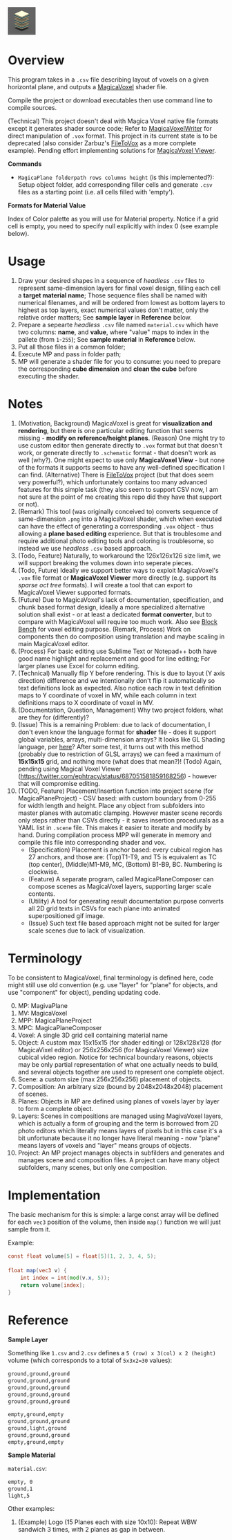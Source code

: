 <img src="./Examples/Logo/Logo.png" alt="Logo" width="64"/>

# Overview

This program takes in a `.csv` file describing layout of voxels on a given horizontal plane, and outputs a [MagicaVoxel](https://ephtracy.github.io/) shader file.

Compile the project or download executables then use command line to compile sources.

(Technical) This project doesn't deal with Magica Voxel native file formats except it generates shader source code; Refer to [MagicaVoxelWriter](https://github.com/chaojian-zhang/MagicaVoxelWriter) for direct manipulation of `.vox` format. This project in its current state is to be deprecated (also consider Zarbuz's [FileToVox](https://github.com/Zarbuz/FileToVox) as a more complete example). Pending effort implementing solutions for [MagicaVoxel Viewer](https://ephtracy.github.io/index.html?page=mv_renderer).

**Commands**

* `MagicaPlane folderpath rows columns height` (is this implemented?): Setup object folder, add corresponding filler cells and generate `.csv` files as a starting point (i.e. all cells filled with 'empty').

**Formats for Material Value**

Index of Color palette as you will use for Material property. Notice if a grid cell is empty, you need to specify null explicitly with index 0 (see example below).

# Usage

1. Draw your desired shapes in a sequence of *headless* `.csv` files to represent same-dimension layers for final voxel design, filling each cell a **target material name**; Those sequence files shall be named with numerical filenames, and will be ordered from lowest as bottom layers to highest as top layers, exact numerical values don't matter, only the relative order matters; See **sample layer** in **Reference** below.
2. Prepare a sepearte *headless* `.csv` file named `material.csv` which have two columns: **name**, and **value**, where "value" maps to index in the pallete (from `1`-`255`); See **sample material** in **Reference** below.
3. Put all those files in a common folder;
4. Execute MP and pass in folder path;
5. MP will generate a shader file for you to consume: you need to prepare the corresponding **cube dimension** and **clean the cube** before executing the shader.

# Notes

1. (Motivation, Background) MagicaVoxel is great for **visualization and rendering**, but there is one particular editing function that seems missing - **modify on reference/height planes**. (Reason) One might try to use custom editor then generate directly to `.vox` format but that doesn't work, or generate directly to `.schematic` format - that doesn't work as well (why?). One might expect to use only **MagicaVoxel View** - but none of the formats it supports seems to have any well-defined specification I can find. (Alternative) There is [FileToVox](https://github.com/Zarbuz/FileToVox) project (but that does seem very powerful?), which unfortunately contains too many advanced features for this simple task (they also seem to support CSV now, I am not sure at the point of me creating this repo did they have that support or not).
2. (Remark) This tool (was originally conceived to) converts sequence of same-dimension `.png` into a MagicaVoxel shader, which when executed can have the effect of generating a corresponding `.vox` object - thus allowing a **plane based editing** experience. But that is troublesome and require additional photo editing tools and coloring is troublesome, so instead we use *headless* `.csv` based approach.
3. (Todo, Feature) Naturally, to workaround the 126x126x126 size limit, we will support breaking the volumes down into seperate pieces.
4. (Todo, Future) Ideally we support better ways to exploit MagicaVoxel's `.vox` file format or **MagicaVoxel Viewer** more directly (e.g. support its *sparse oct tree* formats). I will create a tool that can export to MagicaVoxel Viewer supported formats.
5. (Future) Due to MagicaVoxel's lack of documentation, specification, and chunk based format design, ideally a more specialized alternative solution shall exist - or at least a dedicated **format converter**, but to compare with MagicaVoxel will require too much work. Also see [Block Bench](https://blockbench.net/) for voxel editing purpose. (Remark, Process) Work on components then do composition using translation and maybe scaling in main MagicaVoxel editor.
6. (Process) For basic editing use Sublime Text or Notepad++ both have good name highlight and replacement and good for line editing; For larger planes use Excel for column editing.
7. (Technical) Manually flip Y before rendering. This is due to layout (Y axis direction) difference and we intentionally don't flip it automatically so text definitions look as expected. Also notice each row in text definition maps to Y coordinate of voxel in MV, while each column in text definitions maps to X coordinate of voxel in MV.
8. (Documentation, Question, Management) Why two project folders, what are they for (differently)?
9. (Issue) This is a remaining Problem: due to lack of documentation, I don't even know the language format for **shader** file - does it support global variables, arrays, multi-dimension arrays? It looks like GL Shading language, per [here](https://github.com/CodingEric/Erics-MagicaVoxel-Shaders)? After some test, it turns out with this method (probably due to restriction of GLSL arrays) we can feed a maximum of **15x15x15** grid, and nothing more (what does that mean?)! (Todo) Again, pending using Magical Voxel Viewer (https://twitter.com/ephtracy/status/687051581859168256) - however that will compromise editing.
10. (TODO, Feature) Placement/Insertion function into project scene (for MagicaPlaneProject) - CSV based: with custom boundary from 0-255 for width length and height. Place any object from subfolders into master planes with automatic clamping. However master scene records only steps rather than CSVs directly - it saves insertion procedurals as a YAML list in `.scene` file. This makes it easier to iterate and modify by hand. During compilation process MPP will generate in memory and compile this file into corresponding shader and vox.
    * (Specification) Placement is anchor based: every cubical region has 27 anchors, and those are: (Top)T1-T9, and T5 is equivalent as TC (top center), (Middle)M1-M9, MC, (Bottom) B1-B9, BC. Numbering is clockwise.
    * (Feature) A separate program, called MagicaPlaneComposer can compose scenes as MagicaVoxel layers, supporting larger scale contents.
    * (Utility) A tool for generating result documentation purpose converts all 2D grid texts in CSVs for each plane into animated superpositioned gif image.
    * (Issue) Such text file based approach might not be suited for larger scale scenes due to lack of visualization.

# Terminology

To be consistent to MagicaVoxel, final terminology is defined here, code might still use old convention (e.g. use "layer" for "plane" for objects, and use "component" for object), pending updating code.

0. MP: MagivaPlane
0. MV: MagicaVoxel
0. MPP: MagicaPlaneProject
0. MPC: MagicaPlaneComposer
0. Voxel: A single 3D grid cell containing material name
1. Object: A custom max 15x15x15 (for shader editing) or 128x128x128 (for MagicaVixel editor) or 256x256x256 (for MagicaVoxel Viewer) size cubical video region. Notice for technical boundary reasons, objects may be only partial representation of what one actually needs to build, and several objects together are used to represent one complete object.
2. Scene: a custom size (max 256x256x256) placement of objects.
3. Composition: An arbitrary size (bound by 2048x2048x2048) placement of scenes.
4. Planes: Objects in MP are defined using planes of voxels layer by layer to form a complete object.
5. Layers: Scenes in compositions are managed using MagivaVoxel layers, which is actually a form of grouping and the term is borrowed from 2D photo editors which literally means layers of pixels but in this case it's a bit unfortunate because it no longer have literal meaning - now "plane" means layers of voxels and "layer" means groups of objects.
6. Project: An MP project manages objects in subfilders and generates and manages scene and composition files. A project can have many object subfolders, many scenes, but only one composition.

# Implementation

The basic mechanism for this is simple: a large const array will be defined for each `vec3` position of the volume, then inside `map()` function we will just sample from it.

Example:

```glsl
const float volume[5] = float[5](1, 2, 3, 4, 5);

float map(vec3 v) {
	int index = int(mod(v.x, 5));
	return volume[index];
}
```

# Reference

**Sample Layer**

Something like `1.csv` and `2.csv` defines a `5 (row) x 3(col) x 2 (height)` volume (which corresponds to a total of `5x3x2=30` values):

```csv
ground,ground,ground
ground,ground,ground
ground,ground,ground
ground,ground,ground
ground,ground,ground
```

```csv
empty,ground,empty
ground,ground,ground
ground,light,ground
ground,ground,ground
empty,ground,empty
```

**Sample Material**

`material.csv`:

```csv
empty, 0
ground,1
light,5
```

Other examples:

1. (Example) Logo (15 Planes each with size 10x10): Repeat WBW sandwich 3 times, with 2 planes as gap in between.
